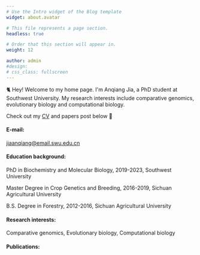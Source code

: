 ```yaml
---
# Use the Intro widget of the Blog template
widget: about.avatar

# This file represents a page section.
headless: true

# Order that this section will appear in.
weight: 12

author: admin
#design:
# css_class: fullscreen
---
```


🐈 Hey! Welcome to my home page. I'm Anqiang Jia, a PhD student at Southwest University. My research interests include comparative genomics, evolutionary biology and computational biology.

Check out my [CV](https://jiaanqiang.netlify.app/about/) and papers post below 🌈

#### E-mail:
jiaanqiang@email.swu.edu.cn

#### Education background:
<p align="left">PhD in Biochemistry and Molecular Biology, 2019-2023, Southwest University</p>
<p align="left">Master Degree in Crop Genetics and Breeding, 2016-2019, Sichuan Agricultural University</p>
<p align="left">B.S. Degree in Forestry, 2012-2016, Sichuan Agricultural University</p>

#### Research interests:
Comparative genomics,
Evolutionary biology,
Computational biology

#### Publications:
